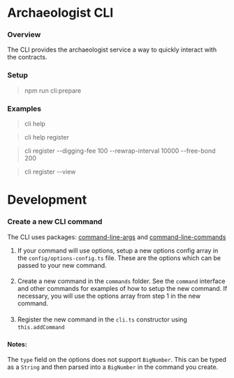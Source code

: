 # Archaeologist CLI

### Overview
The CLI provides the archaeologist service a way to quickly interact with the contracts.

### Setup
> npm run cli:prepare

### Examples
> cli help

> cli help register

> cli register --digging-fee 100 --rewrap-interval 10000 --free-bond 200

> cli register --view

# Development

### Create a new CLI command
The CLI uses packages: [command-line-args](https://github.com/75lb/command-line-args) and [command-line-commands](https://github.com/75lb/command-line-commands)

1. If your command will use options, setup a new options config array in the `config/options-config.ts` file. These are the options which can be passed to your new command.
####
2. Create a new command in the `commands` folder. See the `command` interface and other commands for examples of how to setup the new command. If necessary, you will use the options array from step 1 in the new command.
####
3. Register the new command in the `cli.ts` constructor using `this.addCommand`

###
#### Notes:
The `type` field on the options does not support `BigNumber`. This can be typed as a `String` and then parsed into a `BigNumber` in the command you create.